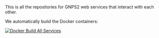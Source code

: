 This is all the repositories for GNPS2 web services that interact with each other. 

We automatically build the Docker containers:

[![Docker Build All Services](https://github.com/Wang-Bioinformatics-Lab/GNPS2_WebServices/actions/workflows/build.yml/badge.svg)](https://github.com/Wang-Bioinformatics-Lab/GNPS2_WebServices/actions/workflows/build.yml)